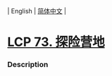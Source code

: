 | English | [简体中文](README.md) |

# [LCP 73. 探险营地](https://leetcode.cn/problems/0Zeoeg)
 ### Description
